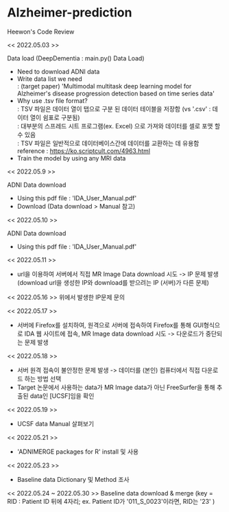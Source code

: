# Alzheimer-prediction
Heewon's Code Review

<< 2022.05.03 >>
  
Data load (DeepDementia : main.py() Data Load)

* Need to download ADNI data
* Write data list we need   
  : (target paper) 'Multimodal multitask deep learning model for Alzheimer's disease progression detection based on time series data'
* Why use .tsv file format?  
  : TSV 파일은 데이터 열이 탭으로 구분 된 데이터 테이블을 저장함 (vs '.csv' : 데이터 열이 쉼표로 구분됨)  
  : 대부분의 스프레드 시트 프로그램(ex. Excel) 으로 가져와 데이터를 셀로 포맷 할 수 있음  
  : TSV 파일은 일반적으로 데이터베이스간에 데이터를 교환하는 데 유용함  
  reference : https://ko.scriptcult.com/4963.html
* Train the model by using any MRI data

<< 2022.05.9 >>

ADNI Data download

* Using this pdf file : 'IDA_User_Manual.pdf'
* Download  (Data download > Manual 참고)


<< 2022.05.10 >>

ADNI Data download

* Using this pdf file : 'IDA_User_Manual.pdf'


<< 2022.05.11 >>
* url을 이용하여 서버에서 직접 MR Image Data download 시도  -> IP 문제 발생 (download url을 생성한 IP와 download를 받으려는 IP (서버)가 다른 문제)

<< 2022.05.16 >> 
위에서 발생한 IP문제 문의

<< 2022.05.17 >> 
* 서버에 Firefox를 설치하여, 원격으로 서버에 접속하여 Firefox를 통해 GUI형식으로 IDA 웹 사이트에 접속, MR Image data download 시도  -> 다운로드가 중단되는 문제 발생

<< 2022.05.18 >>
* 서버 원격 접속이 불안정한 문제 발생  -> 데이터를 (본인) 컴퓨터에서 직접 다운로드 하는 방법 선택
* Target 논문에서 사용하는 data가 MR Image data가 아닌 FreeSurfer을 통해 추출된 data인 [UCSF]임을 확인

<< 2022.05.19 >>
* UCSF data Manual 살펴보기

<< 2022.05.21 >>
* 'ADNIMERGE packages for R' install 및 사용

<< 2022.05.23 >>
* Baseline data Dictionary 및 Method 조사

<< 2022.05.24 ~ 2022.05.30 >>
Baseline data download & merge (key = RID : Patient ID 뒤에 4자리; ex. Patient ID가 '011_S_0023'이라면, RID는 '23' )
